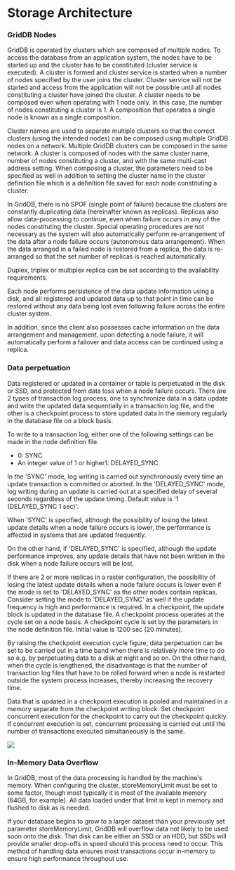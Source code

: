 # Storage Architecture

### GridDB Nodes

GridDB is operated by clusters which are composed of multiple nodes. To access the database from an application system, the nodes have to be started up and the cluster has to be constituted (cluster service is executed). A cluster is formed and cluster service is started when a number of nodes specified by the user joins the cluster. Cluster service will not be started and access from the application will not be possible until all nodes constituting a cluster have joined the cluster. A cluster needs to be composed even when operating with 1 node only. In this case, the number of nodes constituting a cluster is 1. A composition that operates a single node is known as a single composition.

Cluster names are used to separate multiple clusters so that the correct clusters (using the intended nodes) can be composed using multiple GridDB nodes on a network. Multiple GridDB clusters can be composed in the same network. A cluster is composed of nodes with the same cluster name, number of nodes constituting a cluster, and with the same multi-cast address setting. When composing a cluster, the parameters need to be specified as well in addition to setting the cluster name in the cluster definition file which is a definition file saved for each node constituting a cluster.

In GridDB, there is no SPOF (single point of failure) because the clusters are constantly duplicating data (hereinafter known as replicas). Replicas also allow data-processing to continue, even when failure occurs in any of the nodes constituting the cluster. Special operating procedures are not necessary as the system will also automatically perform re-arrangement of the data after a node failure occurs (autonomous data arrangement). When the data arranged in a failed node is restored from a replica, the data is re-arranged so that the set number of replicas is reached automatically.

Duplex, triplex or multiplex replica can be set according to the availability requirements.

Each node performs persistence of the data update information using a disk, and all registered and updated data up to that point in time can be restored without any data being lost even following failure across the entire cluster system.

In addition, since the client also possesses cache information on the data arrangement and management, upon detecting a node failure, it will automatically perform a failover and data access can be continued using a replica.

### Data perpetuation

Data registered or updated in a container or table is perpetuated in the disk or SSD, and protected from data loss when a node failure occurs. There are 2 types of transaction log process, one to synchronize data in a data update and write the updated data sequentially in a transaction log file, and the other is a checkpoint process to store updated data in the memory regularly in the database file on a block basis.

To write to a transaction log, either one of the following settings can be made in the node definition file.

*   0: SYNC
*   An integer value of 1 or higher1: DELAYED_SYNC

In the 'SYNC' mode, log writing is carried out synchronously every time an update transaction is committed or aborted. In the 'DELAYED\_SYNC' mode, log writing during an update is carried out at a specified delay of several seconds regardless of the update timing. Default value is '1 (DELAYED\_SYNC 1 sec)'.

When 'SYNC' is specified, although the possibility of losing the latest update details when a node failure occurs is lower, the performance is affected in systems that are updated frequently.

On the other hand, if 'DELAYED_SYNC' is specified, although the update performance improves, any update details that have not been written in the disk when a node failure occurs will be lost.

If there are 2 or more replicas in a raster configuration, the possibility of losing the latest update details when a node failure occurs is lower even if the mode is set to 'DELAYED\_SYNC' as the other nodes contain replicas. Consider setting the mode to 'DELAYED\_SYNC' as well if the update frequency is high and performance is required. In a checkpoint, the update block is updated in the database file. A checkpoint process operates at the cycle set on a node basis. A checkpoint cycle is set by the parameters in the node definition file. Initial value is 1200 sec (20 minutes).

By raising the checkpoint execution cycle figure, data perpetuation can be set to be carried out in a time band when there is relatively more time to do so e.g. by perpetuating data to a disk at night and so on. On the other hand, when the cycle is lengthened, the disadvantage is that the number of transaction log files that have to be rolled forward when a node is restarted outside the system process increases, thereby increasing the recovery time.

Data that is updated in a checkpoint execution is pooled and maintained in a memory separate from the checkpoint writing block. Set checkpoint concurrent execution for the checkpoint to carry out the checkpoint quickly. If concurrent execution is set, concurrent processing is carried out until the number of transactions executed simultaneously is the same.

![](img/data%20pepetuation.png)

### In-Memory Data Overflow

In GridDB, most of the data processing is handled by the machine's memory. When configuring the cluster, storeMemoryLimit must be set to some factor, though most typically it is most of the available memory (64GB, for example). All data loaded under that limit is kept in memory and flushed to disk as is needed.

If your database begins to grow to a larger dataset than your previously set parameter storeMemoryLimit, GridDB will overflow data not likely to be used soon onto the disk. That disk can be either an SSD or an HDD, but SSDs will provide smaller drop-offs in speed should this process need to occur. This method of handling data ensures most transactions occur in-memory to ensure high performance throughout use.
